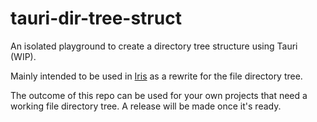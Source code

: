 # tauri-dir-tree-struct

An isolated playground to create a directory tree structure using Tauri (WIP).

Mainly intended to be used in [Iris](https://github.com/alexwkleung/Iris) as a rewrite for the file directory tree.

The outcome of this repo can be used for your own projects that need a working file directory tree. A release will be made once it's ready.
